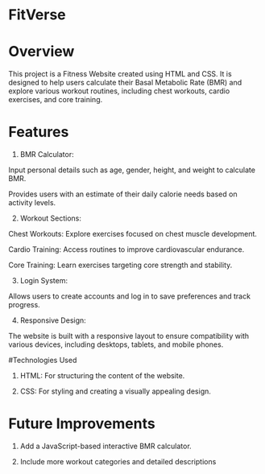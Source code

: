 # FitVerse

# Overview

This project is a Fitness Website created using HTML and CSS. It is designed to help users calculate their Basal Metabolic Rate (BMR) and explore various workout routines, including chest workouts, cardio exercises, and core training.

# Features

1.  BMR Calculator:

Input personal details such as age, gender, height, and weight to calculate BMR.

Provides users with an estimate of their daily calorie needs based on activity levels.

2.  Workout Sections:

Chest Workouts: Explore exercises focused on chest muscle development.

Cardio Training: Access routines to improve cardiovascular endurance.

Core Training: Learn exercises targeting core strength and stability.

3.  Login System:

Allows users to create accounts and log in to save preferences and track progress.

4.  Responsive Design:

The website is built with a responsive layout to ensure compatibility with various devices, including desktops, tablets, and mobile phones.

#Technologies Used

1.  HTML: For structuring the content of the website.

2.  CSS: For styling and creating a visually appealing design.

# Future Improvements

1.  Add a JavaScript-based interactive BMR calculator.

2.  Include more workout categories and detailed descriptions




